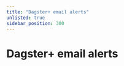 ```yaml
---
title: "Dagster+ email alerts"
unlisted: true
sidebar_position: 300
---
```


# Dagster+ email alerts
